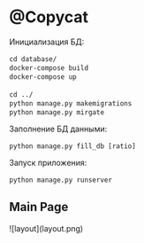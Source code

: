 <h1>@Copycat</h1>

Инициализация БД:
```
cd database/
docker-compose build
docker-compose up

cd ../
python manage.py makemigrations
python manage.py mirgate
```
Заполнение БД данными:
```
python manage.py fill_db [ratio]
```
Запуск приложения:
```
python manage.py runserver
```

<h2>Main Page</h2>
![layout](layout.png)